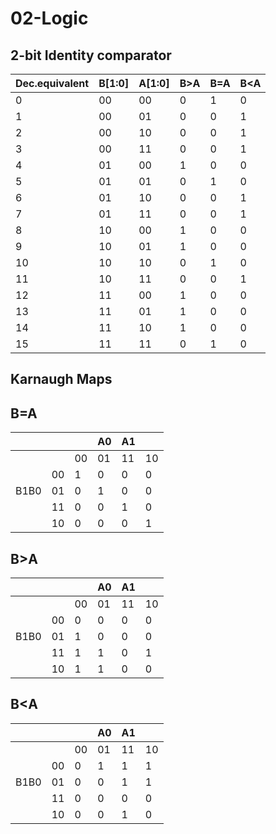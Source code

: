 # 02-Logic

## 2-bit Identity comparator

Dec.equivalent|B[1:0]|A[1:0]| B>A | B=A | B<A
-|-|-|-|-|-
0|00|00|0|1|0
1   |00|01|0     |0       |1
2   |00|10|0     |0       |1
3   |00|11|0     |0       |1
4   |01|00|1     |0       |0
5   |01|01|0     |1       |0
6   |01|10|0     |0       |1
7   |01|11|0     |0       |1
8   |10|00|1     |0       |0
9   |10|01|1     |0       |0
10  |10|10|0     |1       |0
11  |10|11|0     |0       |1
12  |11|00|1     |0       |0
13  |11|01|1     |0       |0
14  |11|10|1     |0       |0
15  |11|11|0     |1       |0

## Karnaugh Maps

## B=A

&nbsp;|&nbsp;|&nbsp;|A0|A1|&nbsp;
-|- |- |- |- |- 
&nbsp;|&nbsp;|00|01|11|10
&nbsp;|    00|1 |0 |0 |0
B1B0  |    01|0 |1 |0 |0
&nbsp;|    11|0 |0 |1 |0
&nbsp;|    10|0 |0 |0 |1

## B>A

&nbsp;|&nbsp;|&nbsp;|A0|A1|&nbsp;
-|- |- |- |- |- 
&nbsp;|&nbsp;|00|01|11|10
&nbsp;|    00|0 |0 |0 |0
B1B0  |    01|1 |0 |0 |0
&nbsp;|    11|1 |1 |0 |1
&nbsp;|    10|1 |1 |0 |0

## B<A

&nbsp;|&nbsp;|&nbsp;|A0|A1|&nbsp;
-|- |- |- |- |- 
&nbsp;|&nbsp;|00|01|11|10
&nbsp;|    00|0 |1 |1 |1
B1B0  |    01|0 |0 |1 |1
&nbsp;|    11|0 |0 |0 |0
&nbsp;|    10|0 |0 |1 |0
